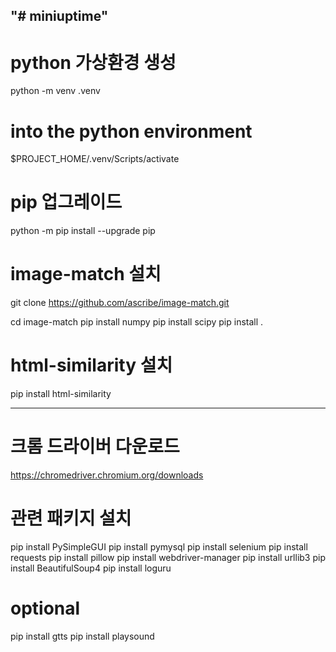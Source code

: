 "# miniuptime" 
-----------------
# python 가상환경 생성
python -m venv .venv

# into the python environment
$PROJECT_HOME/.venv/Scripts/activate

# pip 업그레이드
python -m pip install --upgrade pip
 
# image-match 설치
git clone https://github.com/ascribe/image-match.git

cd image-match
pip install numpy
pip install scipy
pip install .

# html-similarity 설치
pip install html-similarity

-------------------------
# 크롬 드라이버 다운로드
https://chromedriver.chromium.org/downloads

# 관련 패키지 설치
pip install PySimpleGUI
pip install pymysql
pip install selenium
pip install requests
pip install pillow
pip install webdriver-manager
pip install urllib3
pip install BeautifulSoup4
pip install loguru


# optional
pip install gtts
pip install playsound
